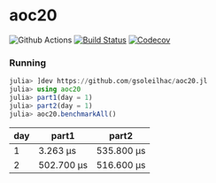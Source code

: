 # aoc20

![Github Actions](https://github.com/gsoleilhac/aoc20.jl/workflows/CI/badge.svg?branch=master)
[![Build Status](https://travis-ci.com/gsoleilhac/aoc20.jl.svg?branch=master)](https://travis-ci.com/gsoleilhac/aoc20.jl)
[![Codecov](https://codecov.io/gh/gsoleilhac/aoc20.jl/branch/master/graph/badge.svg)](https://codecov.io/gh/gsoleilhac/aoc20.jl)

### Running

```julia
julia> ]dev https://github.com/gsoleilhac/aoc20.jl
julia> using aoc20
julia> part1(day = 1)
julia> part2(day = 1)
julia> aoc20.benchmarkAll()
```

| day | part1      | part2      |
|-----|------------|------------|
| 1   | 3.263 μs   | 535.800 μs |
| 2   | 502.700 μs | 516.600 μs |